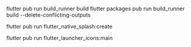 <!-- Build Run to Generate From Json and To Json -->
flutter pub run build_runner build
flutter packages pub run build_runner build --delete-conflicting-outputs
<!--  :::::::::::::::EXAMPLE::::::::::::::

factory UserModel.fromJson(Map<String, dynamic> json) =>
      _$UserModelFromJson(json);

  Map<String, dynamic> toJson() => _$UserModelToJson(this);
 -->

 <!-- 
    :: When Using nested models ::
    @JsonSerializable(explicitToJson: true) 
  -->

  <!-- 
  ::::::::::CONVERTER::::::::::::::::::
  
class SubjectConverter
    implements JsonConverter<SubjectModel?, Map<String, dynamic>?> {
  const SubjectConverter();

  @override
  SubjectModel? fromJson(Map<String, dynamic>? json) {
    if (json == null) {
      return null;
    }
    return SubjectModel.fromJson(json);
  }

  @override
  Map<String, dynamic>? toJson(SubjectModel? data) {
    if (data == null) {
      return null;
    }
    return data.toJson();
  }
}

   -->

<!-- Generate Splash Icons  -->
flutter pub run flutter_native_splash:create
<!-- Flutter Launcher Icons  -->
flutter pub run flutter_launcher_icons:main
